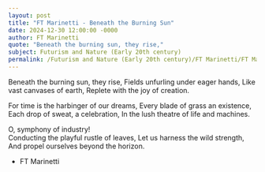 ```yaml
---
layout: post
title: "FT Marinetti - Beneath the Burning Sun"
date: 2024-12-30 12:00:00 -0000
author: FT Marinetti
quote: "Beneath the burning sun, they rise,"
subject: Futurism and Nature (Early 20th century)
permalink: /Futurism and Nature (Early 20th century)/FT Marinetti/FT Marinetti - Beneath the Burning Sun
---
```


Beneath the burning sun, they rise,
Fields unfurling under eager hands,
Like vast canvases of earth,
Replete with the joy of creation.

For time is the harbinger of our dreams,
Every blade of grass an existence,
Each drop of sweat, a celebration,
In the lush theatre of life and machines.

O, symphony of industry!  
Conducting the playful rustle of leaves,
Let us harness the wild strength,
And propel ourselves beyond the horizon.

- FT Marinetti
